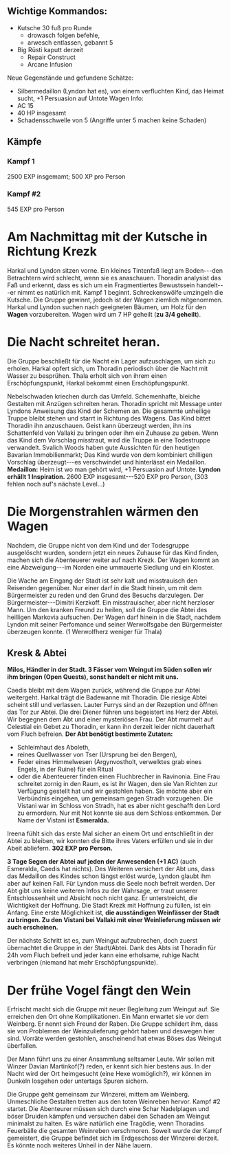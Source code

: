 ## Wichtige Kommandos:
- Kutsche 30 fuß pro Runde
    - drowasch folgen befehle,
    - arwesch entlassen, gebannt 5
- Big Rüsti kaputt derzeit
    - Repair Construct
    - Arcane Infusion

Neue Gegenstände und gefundene Schätze:
- Silbermedaillon (Lyndon hat es), von einem verfluchten Kind, das Heimat sucht, +1 Persuasion auf Untote
Wagen Info:
- AC 15
- 40 HP insgesamt
- Schadensschwelle von 5 (Angriffe unter 5 machen keine Schaden)

## Kämpfe
### Kampf 1
2500 EXP insgemamt; 500 XP pro Person
### Kampf #2
545 EXP pro Person

# Am Nachmittag mit der Kutsche in Richtung Krezk
Harkal und Lyndon sitzen vorne. Ein kleines Tintenfaß liegt am Boden---den Betrachtern wird schlecht, wenn sie es anaschauen. Thoradin analysist das Faß und erkennt, dass es sich um ein Fragmentiertes Bewustssein handelt---er nimmt es natürlich mit.
Kampf 1 beginnt. Schreckenswölfe umzingeln die Kutsche. Die Gruppe gewinnt, jedoch ist der Wagen ziemlich mitgenommen. Harkal und Lyndon suchen nach geeigneten Bäumen, um Holz für den **Wagen** vorzubereiten. Wagen wird um 7 HP geheilt (**zu 3/4 geheilt**).

# Die Nacht schreitet heran.
Die Gruppe beschließt für die Nacht ein Lager aufzuschlagen, um sich zu erholen. Harkal opfert sich, um Thoradin periodisch über die Nacht mit Wasser zu besprühen. Thala erholt sich von ihrem einen Erschöpfungspunkt, Harkal bekommt einen Erschöpfungspunkt.

Nebelschwaden kriechen durch das Umfeld. Schemenhafte, bleiche Gestalten mit Anzügen schreiten heran. Thoradin spricht mit Message unter Lyndons Anweisung das Kind der Schemen an. Die gesammte unheilige Truppe bleibt stehen und starrt in Richtung des Wagens. Das Kind bittet Thoradin ihn anzuschauen. Geist kann überzeugt werden, ihn ins Schattenfeld von Vallaki zu bringen oder ihm ein Zuhause zu geben. Wenn das Kind dem Vorschlag misstraut, wird die Truppe in eine Todestruppe verwandelt. Svalich Woods haben gute Aussichten für den heutigen Bavarian Immobilienmarkt;
Das Kind wurde von dem kombiniert chilligen Vorschlag überzeugt---es verschwindet und hinterlässt ein Medaillon. 
**Medaillon:** Heim ist wo man gehört wird, +1 Persuasion auf Untote. 
**Lyndon erhällt 1 Inspiration.** 2600 EXP insgesamt---520 EXP pro Person, (303 fehlen noch auf's nächste Level...)

# Die Morgenstrahlen wärmen den Wagen
Nachdem, die Gruppe nicht von dem Kind und der Todesgruppe ausgelöscht wurden, sondern jetzt ein neues Zuhause für das Kind finden, machen sich die Abenteuerer weiter auf nach Krezk. Der Wagen kommt an eine Abzweigung---im Norden eine ummauerte Siedlung und ein Kloster.

Die Wache am Eingang der Stadt ist sehr kalt und misstrauisch den Reisenden gegenüber. Nur einer darf in die Stadt hinein, um mit dem Bürgermeister zu reden und den Grund des Besuchs darzulegen. Der Bürgermeister---Dimitri Kerzkoff. Ein misstrauischer, aber nicht herzloser Mann. Um den kranken Freund zu heilen, soll die Gruppe die Abtei des heilligen Markovia aufsuchen. Der Wagen darf hinein in die Stadt, nachdem Lyndon mit seiner Perfomance und seiner Werwolfsgabe den Bürgermeister überzeugen konnte. (1 Werwolfherz weniger für Thala)

## Kresk & Abtei
**Milos, Händler in der Stadt. 3 Fässer vom Weingut im Süden sollen wir ihm bringen (Open Quests), sonst handelt er nicht mit uns.**

Caedis bleibt mit dem Wagen zurück, während die Gruppe zur Abtei weitergeht. Harkal trägt die Badewanne mit Thoradin. Die riesige Abtei scheint still und verlassen. Lauter Furrys sind an der Rezeption und öffnen das Tor zur Abtei. Die drei Diener führen uns begeistert ins Herz der Abtei. Wir begegnen dem Abt und einer mysteriösen Frau. Der Abt murmelt auf Celestial ein Gebet zu Thoradin, er kann ihn derzeit leider nicht dauerhaft vom Fluch befreien. 
**Der Abt benötigt bestimmte Zutaten:**
- Schleimhaut des Aboleth, 
- reines Quellwasser von Tser (Ursprung bei den Bergen), 
- Feder eines Himmelwesen (Argynvostholt, verwelktes grab eines Engels, in der Ruine) für ein Ritual 
- oder die Abenteuerer finden einen Fluchbrecher in Ravinonia.
Eine Frau schreitet zornig in den Raum, es ist ihr Wagen, den sie Van Richten zur Verfügung gestellt hat und wir gestohlen haben. Sie möchte aber ein Verbündnis eingehen, um gemeinsam gegen Stradh vorzugehen. Die Vistani war im Schloss von Stradh, hat es aber nicht geschafft den Lord zu ermordern. Nur mit Not konnte sie aus dem Schloss entkommen. Der Name der Vistani ist **Esmeralda.**

Ireena fühlt sich das erste Mal sicher an einem Ort und entschließt in der Abtei zu bleiben, wir konnten die Bitte ihres Vaters erfüllen und sie in der Abeit abliefern. **302 EXP pro Person.**

**3 Tage Segen der Abtei auf jeden der Anwesenden (+1 AC)** (auch Esmeralda, Caedis hat nichts). Des Weiteren versichert der Abt uns, dass das Medaillon des Kindes schon längst erlöst wurde, Lyndon glaubt ihm aber auf keinen Fall. Für Lyndon muss die Seele noch befreit werden. Der Abt gibt uns keine weiteren Infos zu der Wahrsage, er traut unserer Entschlossenheit und Absicht noch nicht ganz. Er unterstreicht, die Wichtigkeit der Hoffnung. Die Stadt Krezk mit Hoffnung zu füllen, ist ein Anfang. Eine erste Möglichkeit ist, **die ausständigen Weinfässer der Stadt zu bringen. Zu den Vistani bei Vallaki mit einer Weinlieferung müssen wir auch erscheinen.**

Der nächste Schritt ist es, zum Weingut aufzubrechen, doch zuerst übernachtet die Gruppe in der Stadt/Abtei. Dank des Abts ist Thoradin für 24h vom Fluch befreit und jeder kann eine erholsame, ruhige Nacht verbringen (niemand hat mehr Erschöpfungspunkte).

# Der frühe Vogel fängt den Wein
Erfrischt macht sich die Gruppe mit neuer Begleitung zum Weingut auf. Sie erreichen den Ort ohne Komplikationen. Ein Mann erwartet sie vor dem Weinberg. Er nennt sich Freund der Raben. Die Gruppe schildert ihm, dass sie von Problemen der Weinzulieferung gehört haben und deswegen hier sind. Vorräte werden gestohlen, anscheinend hat etwas Böses das Weingut überfallen.

Der Mann führt uns zu einer Ansammlung seltsamer Leute. Wir sollen mit Winzer Davian Martinkof(?) reden, er kennt sich hier bestens aus. In der Nacht wird der Ort heimgesucht (eine Hexe womöglich?), wir können im Dunkeln losgehen oder untertags Spuren sichern. 

Die Gruppe geht gemeinsam zur Winzerei, mittem am Weinberg. Unmeschliche Gestalten tretten aus den toten Weinreben hervor. Kampf #2 startet. Die Abenteurer müssen sich durch eine Schar Nadelplagen und böser Druiden kämpfen und versuchen dabei den Schaden am Weingut minimalst zu halten. Es wäre natürlich eine Tragödie, wenn Thoradins Feuerbälle die gesamten Weinreben verschmoren. Soweit wurde der Kampf gemeistert, die Gruppe befindet sich im Erdgeschoss der Winzerei derzeit. Es könnte noch weiteres Unheil in der Nähe lauern.